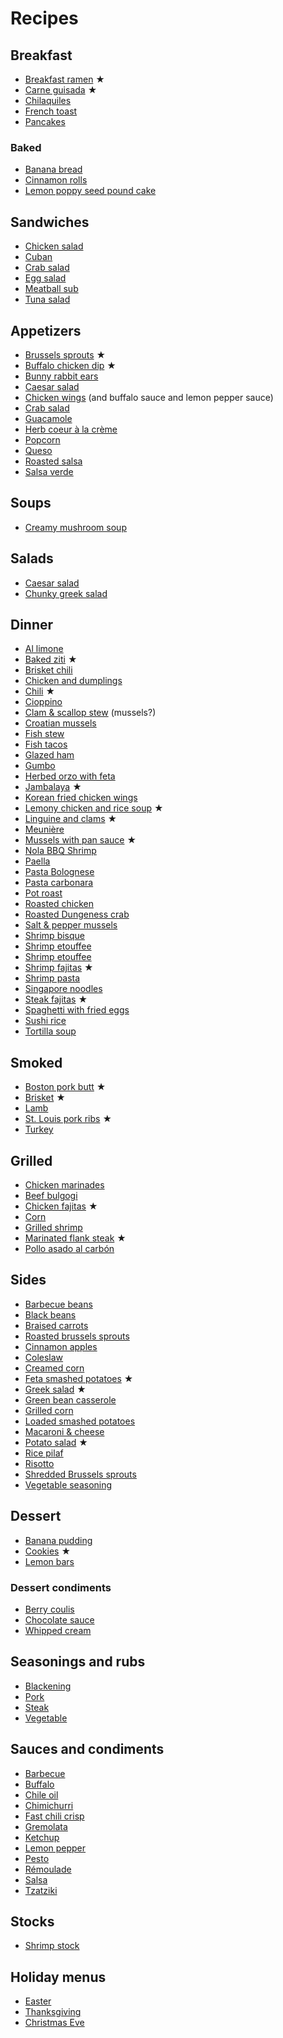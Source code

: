 # Recipes

## Breakfast

- [Breakfast ramen](breakfast/breakfast-ramen.md) ★
- [Carne guisada](one-pot/carne-guisada.md) ★
- [Chilaquiles](breakfast/chilaquiles.md)
- [French toast](breakfast/french-toast.md)
- [Pancakes](breakfast/pancakes.md)

### Baked

- [Banana bread](breakfast/banana-bread.md)
- [Cinnamon rolls](breakfast/cinnamon-rolls.md)
- [Lemon poppy seed pound cake](breakfast/lemon-poppy-pound-cake.md)

## Sandwiches

- [Chicken salad](sandwiches/chicken-salad.md)
- [Cuban](sandwiches/cuban.md)
- [Crab salad](seafood/crab-salad.md)
- [Egg salad](sandwiches/egg-salad.md)
- [Meatball sub](sandwiches/meatball-sub.md)
- [Tuna salad](sandwiches/tuna-salad.md)

## Appetizers

- [Brussels sprouts](appetizers/brussels-sprouts.md) ★
- [Buffalo chicken dip](appetizers/buffalo-dip.md) ★
- [Bunny rabbit ears](appetizers/bunny-rabbit-ears.md)
- [Caesar salad](appetizers/ceasar-salad.md)
- [Chicken wings](appetizers/chicken-wings.md) (and buffalo sauce and lemon pepper sauce)
- [Crab salad](seafood/crab-salad.md)
- [Guacamole](appetizers/guacamole.md)
- [Herb coeur à la crème](appetizers/herb-coeur-a-la-creme.md)
- [Popcorn](popcorn.md)
- [Queso](appetizers/queso.md)
- [Roasted salsa](condiments/salsa.md#roasted)
- [Salsa verde](condiments/salsa.md#verde)

## Soups

- [Creamy mushroom soup](soups/creamy-mushroom.md)

## Salads

- [Caesar salad](appetizers/ceasar-salad.md)
- [Chunky greek salad](sides/greek-salad.md)

## Dinner

- [Al limone](pasta/al-limone.md)
- [Baked ziti](pasta/baked-ziti.md) ★
- [Brisket chili](one-pot/brisket-chili.md)
- [Chicken and dumplings](one-pot/chicken-and-dumplings.md)
- [Chili](one-pot/chili.md) ★
- [Cioppino](seafood/cioppino.md)
- [Clam & scallop stew](seafood/mussel-and-scallop-stew.md) (mussels?)
- [Croatian mussels](seafood/croatian-mussels.md)
- [Fish stew](seafood/fish-stew.md)
- [Fish tacos](seafood/fish-tacos.md)
- [Glazed ham](glazed-ham.md)
- [Gumbo](seafood/gumbo.md)
- [Herbed orzo with feta](pasta/herbed-orzo-with-feta.md)
- [Jambalaya](one-pot/jambalaya.md) ★
- [Korean fried chicken wings](korean-fried-chicken-wings.md)
- [Lemony chicken and rice soup](one-pot/lemony-chicken-and-rice-soup.md) ★
- [Linguine and clams](pasta/linguine-and-clams.md) ★
- [Meunière](seafood/meuniere.md)
- [Mussels with pan sauce](seafood/mussels-with-pan-sauce.md) ★
- [Nola BBQ Shrimp](seafood/nola-shrimp.md)
- [Paella](one-pot/paella.md)
- [Pasta Bolognese](pasta/bolognese.md)
- [Pasta carbonara](pasta/pasta-carbonara.md)
- [Pot roast](one-pot/pot-roast.md)
- [Roasted chicken](one-pot/roasted-chicken.md)
- [Roasted Dungeness crab](seafood/roasted-dungeness-crab.md)
- [Salt & pepper mussels](seafood/salt-and-pepper-mussels.md)
- [Shrimp bisque](one-pot/shrimp-bisque.md)
- [Shrimp etouffee](seafood/etouffee.md)
- [Shrimp etouffee](seafood/shrimp-etouffee.md)
- [Shrimp fajitas](seafood/shrimp-fajitas.md) ★
- [Shrimp pasta](seafood/shimp-pasta.md)
- [Singapore noodles](one-pot/singapore-noodles.md)
- [Steak fajitas](steak-fajitas.md) ★
- [Spaghetti with fried eggs](pasta/spaghetti-with-fried-eggs.md)
- [Sushi rice](seafood/sushi.md)
- [Tortilla soup](one-pot/tortilla-soup.md)

## Smoked

- [Boston pork butt](barbecue/boston-pork-butt.md) ★
- [Brisket](barbecue/brisket.md) ★
- [Lamb](barbecue/lamb.md)
- [St. Louis pork ribs](barbecue/pork-ribs.md) ★
- [Turkey](barbecue/turkey.md)

## Grilled

- [Chicken marinades](barbecue/chicken-marinades.md)
- [Beef bulgogi](barbecue/bulgogi.md)
- [Chicken fajitas](barbecue/chicken-fajitas.md) ★
- [Corn](sides/grilled-corn.md)
- [Grilled shrimp](seafood/grilled-shrimp.md)
- [Marinated flank steak](barbecue/flank-steak.md) ★
- [Pollo asado al carbón](barbecue/pollo-asado-al-carbon.md)

## Sides

- [Barbecue beans](sides/barbecue-beans.md)
- [Black beans](sides/black-beans.md)
- [Braised carrots](sides/honey-glazed-carrots.md)
- [Roasted brussels sprouts](sides/roasted-brussels-sprouts.md)
- [Cinnamon apples](sides/cinnamon-apples.md)
- [Coleslaw](sides/coleslaw.md)
- [Creamed corn](sides/creamed-corn.md)
- [Feta smashed potatoes](sides/feta-smashed-potatoes.md) ★
- [Greek salad](sides/greek-salad.md) ★
- [Green bean casserole](sides/green-bean-casserole.md)
- [Grilled corn](sides/grilled-corn.md)
- [Loaded smashed potatoes](sides/loaded-smashed-potatoes.md)
- [Macaroni & cheese](sides/macaroni-and-cheese.md)
- [Potato salad](sides/potato-salad.md) ★
- [Rice pilaf](sides/rice-pilaf.rst)
- [Risotto](sides/risotto.md)
- [Shredded Brussels sprouts](sides/shredded-brussels-sprouts.md)
- [Vegetable seasoning](sides/vegetable-seasoning.md)

## Dessert

- [Banana pudding](dessert/banana-pudding.md)
- [Cookies](dessert/cookies.md) ★
- [Lemon bars](dessert/lemon-bars.md)

### Dessert condiments

- [Berry coulis](dessert/berry-coulis.md)
- [Chocolate sauce](dessert/chocolate-sauce.md)
- [Whipped cream](dessert/whipped-cream.md)

## Seasonings and rubs

- [Blackening](seasoning/blackening.md)
- [Pork](barbecue/pork-rub.md)
- [Steak](barbecue/steak-seasoning.md)
- [Vegetable](sides/vegetable-seasoning.md)

## Sauces and condiments

- [Barbecue](barbecue/sauce.md)
- [Buffalo](appetizers/chicken-wings.md#buffalo-sauce)
- [Chile oil](condiments/chile-oil.md)
- [Chimichurri](condiments/chimichurri.md)
- [Fast chili crisp](condiments/fast-chili-crisp.md)
- [Gremolata](condiments/gremolata.md)
- [Ketchup](barbecue/sauce.md#ketchup)
- [Lemon pepper](appetizers/chicken-wings.md#lemon-pepper-sauce)
- [Pesto](condiments/pesto.md)
- [Rémoulade](condiments/remoulade.md)
- [Salsa](condiments/salsa.md)
- [Tzatziki](condiments/tzatziki.md)

## Stocks

- [Shrimp stock](seafood/shrimp-stock.md)

## Holiday menus

- [Easter](holidays/easter.md)
- [Thanksgiving](holidays/thanksgiving.md)
- [Christmas Eve](holidays/christmas-eve.md)
